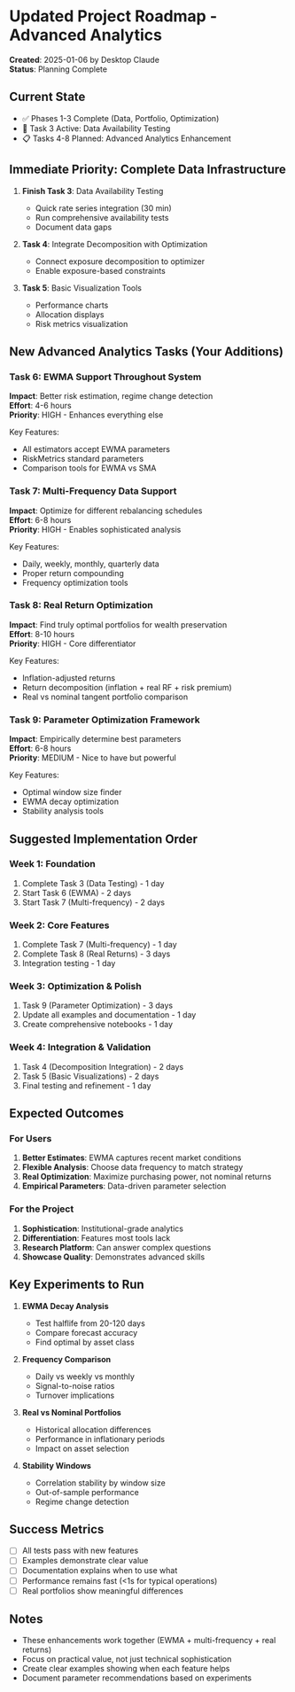 # Updated Project Roadmap - Advanced Analytics

**Created**: 2025-01-06 by Desktop Claude  
**Status**: Planning Complete

## Current State
- ✅ Phases 1-3 Complete (Data, Portfolio, Optimization)
- 🚀 Task 3 Active: Data Availability Testing
- 📋 Tasks 4-8 Planned: Advanced Analytics Enhancement

## Immediate Priority: Complete Data Infrastructure
1. **Finish Task 3**: Data Availability Testing
   - Quick rate series integration (30 min)
   - Run comprehensive availability tests
   - Document data gaps

2. **Task 4**: Integrate Decomposition with Optimization
   - Connect exposure decomposition to optimizer
   - Enable exposure-based constraints

3. **Task 5**: Basic Visualization Tools
   - Performance charts
   - Allocation displays
   - Risk metrics visualization

## New Advanced Analytics Tasks (Your Additions)

### Task 6: EWMA Support Throughout System
**Impact**: Better risk estimation, regime change detection  
**Effort**: 4-6 hours  
**Priority**: HIGH - Enhances everything else

Key Features:
- All estimators accept EWMA parameters
- RiskMetrics standard parameters
- Comparison tools for EWMA vs SMA

### Task 7: Multi-Frequency Data Support  
**Impact**: Optimize for different rebalancing schedules  
**Effort**: 6-8 hours  
**Priority**: HIGH - Enables sophisticated analysis

Key Features:
- Daily, weekly, monthly, quarterly data
- Proper return compounding
- Frequency optimization tools

### Task 8: Real Return Optimization
**Impact**: Find truly optimal portfolios for wealth preservation  
**Effort**: 8-10 hours  
**Priority**: HIGH - Core differentiator

Key Features:
- Inflation-adjusted returns
- Return decomposition (inflation + real RF + risk premium)
- Real vs nominal tangent portfolio comparison

### Task 9: Parameter Optimization Framework
**Impact**: Empirically determine best parameters  
**Effort**: 6-8 hours  
**Priority**: MEDIUM - Nice to have but powerful

Key Features:
- Optimal window size finder
- EWMA decay optimization
- Stability analysis tools

## Suggested Implementation Order

### Week 1: Foundation
1. Complete Task 3 (Data Testing) - 1 day
2. Start Task 6 (EWMA) - 2 days
3. Start Task 7 (Multi-frequency) - 2 days

### Week 2: Core Features  
1. Complete Task 7 (Multi-frequency) - 1 day
2. Complete Task 8 (Real Returns) - 3 days
3. Integration testing - 1 day

### Week 3: Optimization & Polish
1. Task 9 (Parameter Optimization) - 3 days
2. Update all examples and documentation - 1 day
3. Create comprehensive notebooks - 1 day

### Week 4: Integration & Validation
1. Task 4 (Decomposition Integration) - 2 days
2. Task 5 (Basic Visualizations) - 2 days
3. Final testing and refinement - 1 day

## Expected Outcomes

### For Users
1. **Better Estimates**: EWMA captures recent market conditions
2. **Flexible Analysis**: Choose data frequency to match strategy
3. **Real Optimization**: Maximize purchasing power, not nominal returns
4. **Empirical Parameters**: Data-driven parameter selection

### For the Project
1. **Sophistication**: Institutional-grade analytics
2. **Differentiation**: Features most tools lack
3. **Research Platform**: Can answer complex questions
4. **Showcase Quality**: Demonstrates advanced skills

## Key Experiments to Run

1. **EWMA Decay Analysis**
   - Test halflife from 20-120 days
   - Compare forecast accuracy
   - Find optimal by asset class

2. **Frequency Comparison**
   - Daily vs weekly vs monthly
   - Signal-to-noise ratios
   - Turnover implications

3. **Real vs Nominal Portfolios**
   - Historical allocation differences
   - Performance in inflationary periods
   - Impact on asset selection

4. **Stability Windows**
   - Correlation stability by window size
   - Out-of-sample performance
   - Regime change detection

## Success Metrics
- [ ] All tests pass with new features
- [ ] Examples demonstrate clear value
- [ ] Documentation explains when to use what
- [ ] Performance remains fast (<1s for typical operations)
- [ ] Real portfolios show meaningful differences

## Notes
- These enhancements work together (EWMA + multi-frequency + real returns)
- Focus on practical value, not just technical sophistication
- Create clear examples showing when each feature helps
- Document parameter recommendations based on experiments

